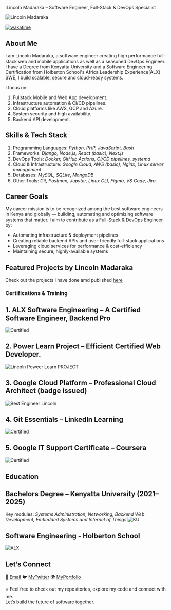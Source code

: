 ILincoln Madaraka – Software Engineer, Full-Stack & DevOps Specialist
<p align="left"><img src="https://komarev.com/ghpvc/?username=Lincoln-Madaraka&label=Profile%20views&color=0e75b6&style=flat" alt="Lincoln Madaraka" /></p>

[![wakatime](https://wakatime.com/badge/user/c1bac4c9-c60a-4d0f-bf5e-78ee4d291507.svg)](https://wakatime.com/@c1bac4c9-c60a-4d0f-bf5e-78ee4d291507)

## About Me
I am Lincoln Madaraka, a software engineer creating high performance full-stack web and mobile applications as well as a seasoned DevOps Engineer.
I have a Degree from Kenyatta University and a Software Engineering Certification from Holberton School's Africa Leadership Experience(ALX) SWE, I build scalable, secure and cloud-ready systems.

I focus on:
1. Fullstack Mobile and Web App development.
2. Infrastructure automation & CI/CD pipelines.
3. Cloud platforms like AWS, GCP and Azure.
4. System security and high availability.
5. Backend API development.

## Skills & Tech Stack

1. Programming Languages: *Python, PHP, JavaScript, Bash*
2. Frameworks: *Django, Node.js, React (basic), Next.js*
3. DevOps Tools: *Docker, GitHub Actions, CI/CD pipelines, systemd*
4. Cloud & Infrastructure: *Google Cloud, AWS (basic), Nginx, Linux server management*
5. Databases: *MySQL, SQLite, MongoDB*
6. Other Tools: *Git, Postman, Jupyter, Linux CLI, Figma, VS Code, Jira.*

## Career Goals
My career mission is to be recognized among the best software engineers in Kenya and globally — building, automating and optimizing software systems that matter.
I aim to contribute as a Full-Stack & DevOps Engineer by:

- Automating infrastructure & deployment pipelines
- Creating reliable backend APIs and user-friendly full-stack applications
- Leveraging cloud services for performance & cost-efficiency
- Maintaining secure, highly-available systems


## Featured Projects by Lincoln Madaraka
Check out the projects I have done amd published [here](https://hello-lincoln-prime.vercel.app/projects)


### Certifications & Training
## 1. ALX Software Engineering –  A Certified Software Engineer, Backend Pro
![Certified](project-3.png)
## 2. Power Learn Project – Efficient Certified Web Developer.
![Lincoln Poweer Learn PROJECT](project-5.jpeg)
## 3. Google Cloud Platform – Professional Cloud Architect (badge issued)
![Best Engineer Lincoln](GCP_CERT.png)
## 4. Git Essentials – LinkedIn Learning
![Certified](AI_FOR_CYB.png)
## 5. Google IT Support Certificate – Coursera
![Certified](project-11.png)

## Education
## Bachelors Degree – Kenyatta University (2021–2025)
Key modules: *Systems Administration, Networking, Backend Web Development, Embedded Systems and Internet of Things*
![KU](<Kenyatta University.png>)

## Software Engineering - Holberton School
![ALX](holberton.png)

## Let’s Connect
📧 [Email](mailto:madarakalincoln48@gmail.com)
🐦 [MyTwitter](https://twitter.com/syntaxrtx)
🌍 [MyPortfolio](https://hello-lincoln-prime.vercel.app/)


⭐️ Feel free to check out my repositories, explore my code and connect with me.  
Let’s build the future of software together. 

